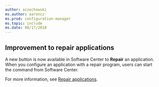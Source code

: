 ```yaml
--- 
author: aczechowski
ms.author: aaroncz
ms.prod: configuration-manager
ms.topic: include
ms.date: 08/17/2018
---
```


## <a name="bkmk_repair"></a> Improvement to repair applications
<!--1357866-->

A new button is now available in Software Center to **Repair** an application. When you configure an application with a repair program, users can start the command from Software Center. 

For more information, see [Repair applications](/sccm/core/get-started/capabilities-in-technical-preview-1807#bkmk_app-repair).


